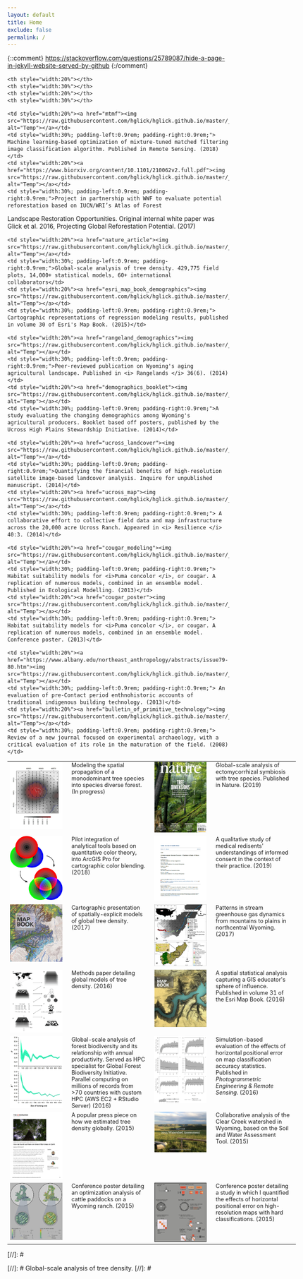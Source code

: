 ```yaml
---
layout: default
title: Home
exclude: false
permalink: /
---
```


{::comment}
https://stackoverflow.com/questions/25789087/hide-a-page-in-jekyll-website-served-by-github
{:/comment}


<table style="width:130%">
  <tr style="font-size:0.9em; vertical-align: top">

	<th style="width:20%"></th>
	<th style="width:30%"></th>
	<th style="width:20%"></th>
	<th style="width:30%"></th>
  </tr>
	

  <tr style="font-size:0.9em; vertical-align: top">
  <td style="width:20%"><a href="spatial_translation"><img src="https://raw.githubusercontent.com/hglick/hglick.github.io/master/_images/Small/Vector_Field_Small.png" alt="Italian Trulli" alt="Temp"></a></td>
	<td style="width:30%; padding-left:0.9rem; padding-right:0.9rem;">Modeling the spatial propagation of a monodominant tree species into species diverse forest. (In progress)</td>
    <td style="width:20%"><a href="https://www.nature.com/articles/s41586-019-1128-0"><img src="https://raw.githubusercontent.com/hglick/hglick.github.io/master/_images/Small/Steidinger_et_al_2019_Cover_Small.png" alt="Temp"></a></td>
	<td style="width:30%; padding-left:0.9rem; padding-right:0.9rem;"> Global-scale analysis of ectomycorrhizal symbiosis with tree species. Published in Nature. (2019)</td>
	
  </tr>



  <tr style="font-size:0.9em; vertical-align: top">

  <td style="width:20%"><a href="https://mapgallery.esri.com/map-detail/
	5b43ab3cf657650a1e2d2183"><img src="https://raw.githubusercontent.com/hglick/hglick.github.io/master/_images/Small/Color_Mixing_90dpi.png" alt="Italian Trulli"  alt="Temp"></a></td>
    <td style="width:30%; padding-left:0.9rem; padding-right:0.9rem;">Pilot integration of analytical tools based on quantitative color theory, into ArcGIS Pro for cartographic color blending. (2018)</td>
	<td style="width:20%"><a href="https://aquila.usm.edu/cgi/viewcontent.cgi?article=1222&context=ojhe"><img src="https://raw.githubusercontent.com/hglick/hglick.github.io/master/_images/Small/Zhong_et_al_2018_Small.png" alt="Temp"></a></td>
 	<td style="width:30%; padding-left:0.9rem; padding-right:0.9rem;"> A qualitative study of medical redisents' understandings of informed consent in the context of their practice. (2019)</td>
	
  </tr>
 
  <tr style="font-size:0.9em; vertical-align: top">

	
	<td style="width:20%"><a href="mtmf"><img src="https://raw.githubusercontent.com/hglick/hglick.github.io/master/_images/Small/MTMF_Map_90dpi.png" alt="Temp"></a></td>
	<td style="width:30%; padding-left:0.9rem; padding-right:0.9rem;"> Machine learning-based optimization of mixture-tuned matched filtering image classification algorithm. Published in Remote Sensing. (2018)</td>
	<td style="width:20%"><a href="https://www.biorxiv.org/content/10.1101/210062v2.full.pdf"><img src="https://raw.githubusercontent.com/hglick/hglick.github.io/master/_images/Small/WWF_Figure_1.png" alt="Temp"></a></td>
	<td style="width:30%; padding-left:0.9rem; padding-right:0.9rem;">Project in partnership with WWF to evaluate potential reforestation based on IUCN/WRI’s Atlas of Forest
Landscape Restoration Opportunities. Original internal white paper was Glick et al. 2016, Projecting Global Reforestation Potential. (2017)  </td>

	
  </tr>
  
  <tr style="font-size:0.9em; vertical-align: top">

  <td style="width:20%"><a href="esri_map_book_tree_density"><img src="https://raw.githubusercontent.com/hglick/hglick.github.io/master/_images/Small/Esri_Map_Book_Vol_32_Cover_Small.png" alt="Temp"></a></td>
	<td style="width:30%; padding-left:0.9rem; padding-right:0.9rem;"> Cartographic presentation of spatially-explicit models of global tree density. (2017)</td>
	<td style="width:20%"><a href="https://agupubs.onlinelibrary.wiley.com/doi/epdf/10.1002/2017JG003906"><img src="https://raw.githubusercontent.com/hglick/hglick.github.io/master/_images/Small/Kuhn_et_al_2018_Figure_1.png" alt="Temp"></a></td>
 	<td style="width:30%; padding-left:0.9rem; padding-right:0.9rem;"> Patterns in stream greenhouse gas dynamics from mountains to plains in northcentral Wyoming. (2017)</td>
	
  </tr>
  
  <tr style="font-size:0.9em; vertical-align: top">

  <td style="width:20%"><a href="scientific_data"><img src="https://raw.githubusercontent.com/hglick/hglick.github.io/master/_images/Small/Scientific_Data_Figure_1.png" alt="Temp"></a></td>
	<td style="width:30%; padding-left:0.9rem; padding-right:0.9rem;"> Methods paper detailing global models of tree density. (2016)</td>
    <td style="width:20%"><a href="esri_map_book_education"><img src="https://raw.githubusercontent.com/hglick/hglick.github.io/master/_images/Small/Esri_Map_Book_Vol_31_Cover_Small.png" alt="Temp"></a></td>
	<td style="width:30%; padding-left:0.9rem; padding-right:0.9rem;"> A spatial statistical analysis capturing a GIS educator's sphere of influence. Published in volume 31 of the Esri Map Book. (2016)</td>
	
    
  </tr>

  <tr style="font-size:0.9em; vertical-align: top">

  <td style="width:20%"><a href="https://science.sciencemag.org/content/354/6309/aaf8957.full.pdf"><img src="https://raw.githubusercontent.com/hglick/hglick.github.io/master/_images/Small/Liang_Science_Graph_90dpi.png" alt="Temp"></a></td>
	<td style="width:30%; padding-left:0.9rem; padding-right:0.9rem;">Global-scale analysis of forest biodiversity and its relationship with annual productivity. Served as HPC specialist for Global Forest Biodiversity Initiative. Parallel computing on millions of records from >70 countries with custom HPC (AWS EC2 + RStudio Server) (2016)</td>
    <td style="width:20%"><a href="https://www.ingentaconnect.com/content/asprs/pers/2016/00000082/00000010/art00016#"><img src="https://raw.githubusercontent.com/hglick/hglick.github.io/master/_images/Small/Accuracy_Assessment.png" alt="Temp"></a></td>
    <td style="width:30%; padding-left:0.9rem; padding-right:0.9rem;">Simulation-based evaluation of the effects of horizontal positional error on map classification accuracy statistics. Published in <i>Photogrammetric Engineering & Remote Sensing</i>. (2016)</td> 
	
  </tr>    

  <tr style="font-size:0.9em; vertical-align: top">

    <td style="width:20%"><a href="nature_article"><img src="https://raw.githubusercontent.com/hglick/hglick.github.io/master/_images/Small/Nature_Cover_Small.png" alt="Temp"></a></td>
    <td style="width:30%; padding-left:0.9rem; padding-right:0.9rem;">Global-scale analysis of tree density. 429,775 field plots, 14,000+ statistical models, 60+ international collaborators</td>
	<td style="width:20%"><a href="esri_map_book_demographics"><img src="https://raw.githubusercontent.com/hglick/hglick.github.io/master/_images/Small/Esri_Map_Book_Vol_30_Cover_Small.png" alt="Temp"></a></td>
	<td style="width:30%; padding-left:0.9rem; padding-right:0.9rem;"> Cartographic representations of regression modeling results, published in volume 30 of Esri's Map Book. (2015)</td>
  </tr>

  <tr style="font-size:0.9em; vertical-align: top">

  <td style="width:20%"><a href="https://theconversation.com/how-we-found-out-there-are-three-trillion-trees-on-earth-47071"><img src="https://raw.githubusercontent.com/hglick/hglick.github.io/master/_images/Small/The_Conversation_Cover_Page_Small.png" alt="Temp"></a></td>
	<td style="width:30%; padding-left:0.9rem; padding-right:0.9rem;"> A popular press piece on how we estimated tree density globally. (2015)</td>
	<td style="width:20%"><a href="https://issuu.com/uhpsi/docs/swat_report_for_issuu"><img src="https://raw.githubusercontent.com/hglick/hglick.github.io/master/_images/Small/Clear_Creek_Hydrology_Small.png" alt="Temp"></a></td>
	<td style="width:30%; padding-left:0.9rem; padding-right:0.9rem;">Collaborative analysis of the Clear Creek watershed in Wyoming, based on the Soil and Water Assessment Tool. (2015)</td>
  </tr>
  
  <tr style="font-size:0.9em; vertical-align: top">

  <td style="width:20%"><a href="optimizing_infrastructure"><img src="https://raw.githubusercontent.com/hglick/hglick.github.io/master/_images/Small/Optimizing_Infrastructure_Poster_Small.png" alt="Temp"></a></td>
	<td style="width:30%; padding-left:0.9rem; padding-right:0.9rem;"> Conference poster detailing an optimization analysis of cattle paddocks on a Wyoming ranch. (2015)</td>
	<td style="width:20%"><a href="accuracy_assessment_poster"><img src="https://raw.githubusercontent.com/hglick/hglick.github.io/master/_images/Small/Accuracy_Assessment_Poster_Small.png" alt="Temp"></a></td>
	<td style="width:30%; padding-left:0.9rem; padding-right:0.9rem;">Conference poster detailing a study in which I quantified the effects of horizontal positional error on high-resolution maps with hard classifications. (2015)</td>
  </tr>
  
  <tr style="font-size:0.9em; vertical-align: top">

	<td style="width:20%"><a href="rangeland_demographics"><img src="https://raw.githubusercontent.com/hglick/hglick.github.io/master/_images/Small/Rangelands_Graphic_Small.png" alt="Temp"></a></td>
    <td style="width:30%; padding-left:0.9rem; padding-right:0.9rem;">Peer-reviewed publication on Wyoming's aging agricultural landscape. Published in <i> Rangelands </i> 36(6). (2014)</td>
	<td style="width:20%"><a href="demographics_booklet"><img src="https://raw.githubusercontent.com/hglick/hglick.github.io/master/_images/Small/Demographic_Booklet_Cover_Small.png" alt="Temp"></a></td>
    <td style="width:30%; padding-left:0.9rem; padding-right:0.9rem;">A study evaluating the changing demographics among Wyoming's agricultural producers. Booklet based off posters, published by the Ucross High Plains Stewardship Initiative. (2014)</td>
  </tr>
  
  <tr style="font-size:0.9em; vertical-align: top">

    <td style="width:20%"><a href="ucross_landcover"><img src="https://raw.githubusercontent.com/hglick/hglick.github.io/master/_images/Small/Ucross_Travel_Routes_Small.png" alt="Temp"></a></td>
    <td style="width:30%; padding-left:0.9rem; padding-right:0.9rem;">Quantifying the financial benefits of high-resolution satellite image-based landcover analysis. Inquire for unpublished manuscript. (2014)</td>
	<td style="width:20%"><a href="ucross_map"><img src="https://raw.githubusercontent.com/hglick/hglick.github.io/master/_images/Small/Ucross_Fencelines_Small.png"  alt="Temp"></a></td>
	<td style="width:30%; padding-left:0.9rem; padding-right:0.9rem;"> A collaborative effort to collective field data and map infrastructure across the 20,000 acre Ucross Ranch. Appeared in <i> Resilience </i> 40:3. (2014)</td>
  </tr>
  
  <tr style="font-size:0.9em; vertical-align: top">

	<td style="width:20%"><a href="cougar_modeling"><img src="https://raw.githubusercontent.com/hglick/hglick.github.io/master/_images/Small/Cougar_Track_Plate_Small.png"  alt="Temp"></a></td>
	<td style="width:30%; padding-left:0.9rem; padding-right:0.9rem;"> Habitat suitability models for <i>Puma concolor </i>, or cougar. A replication of numerous models, combined in an ensemble model. Published in Ecological Modelling. (2013)</td>
	<td style="width:20%"><a href="cougar_poster"><img src="https://raw.githubusercontent.com/hglick/hglick.github.io/master/_images/Small/Cougar_Poster_Small.png"  alt="Temp"></a></td>
	<td style="width:30%; padding-left:0.9rem; padding-right:0.9rem;"> Habitat suitability models for <i>Puma concolor </i>, or cougar. A replication of numerous models, combined in an ensemble model. Conference poster. (2013)</td>
  </tr>
  
  <tr style="font-size:0.9em; vertical-align: top">

	<td style="width:20%"><a href="https://www.albany.edu/northeast_anthropology/abstracts/issue79-80.htm"><img src="https://raw.githubusercontent.com/hglick/hglick.github.io/master/_images/Small/Northeast_Anthropology_Cover_Small.png" alt="Temp"></a></td>
    <td style="width:30%; padding-left:0.9rem; padding-right:0.9rem;"> An evaluation of pre-Contact period enthnohistoric accounts of traditional indigenous building technology. (2013)</td>
	<td style="width:20%"><a href="bulletin_of_primitive_technology"><img src="https://raw.githubusercontent.com/hglick/hglick.github.io/master/_images/Small/Glick_2008_Cover_Small.png" alt="Temp"></a></td>
    <td style="width:30%; padding-left:0.9rem; padding-right:0.9rem;"> Review of a new journal focused on experimental archaeology, with a critical evaluation of its role in the maturation of the field. (2008)</td>
  </tr>
  
</table>




   	




[//]: #<p class="message">
[//]: #  Global-scale analysis of tree density.
[//]: #</p>


